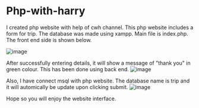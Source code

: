 # Php-with-harry

I created php website with help of cwh channel. This php website includes a form for trip. The database was made using xampp. Main file is index.php. The front end side is shown below.

![image](https://user-images.githubusercontent.com/82432273/124429733-de051600-dd8b-11eb-8166-1cac7fe73aa0.png)

After successfully entering details, it will show a message of "thank you" in green colour. This has been done using back end.
![image](https://user-images.githubusercontent.com/82432273/124431160-a9925980-dd8d-11eb-8230-735abf8e067e.png)

Also, I have connect msql with php website. The database name is trip and it will automically be update upon clicking submit.
![image](https://user-images.githubusercontent.com/82432273/124431474-068e0f80-dd8e-11eb-95c3-d66ba673584a.png)

Hope so you will enjoy the website interface.

